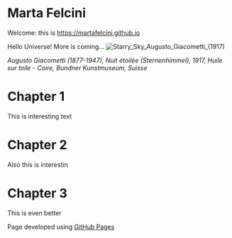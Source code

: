 # Marta Felcini
Welcome: this is https://martafelcini.github.io 

Hello Universe!
More is coming...
![Starry_Sky_Augusto_Giacometti_(1917)](https://user-images.githubusercontent.com/39876967/188236115-a7769732-4f78-44a9-95d0-adeeb070aa02.jpg)


*Augusto Giacometti (1877-1947), Nuit étoilée (Sternenhimmel), 1917, Huile sur toile - Coire, Bundner Kunstmuseum, Suisse*

 

# Chapter 1
This is interesting text
# Chapter 2
Also this is interestin
# Chapter 3
This is even better


Page developed using <a href="https://docs.github.com/en/pages/getting-started-with-github-pages/about-github-pages">GitHub Pages</a>
